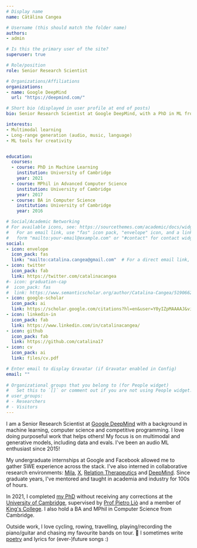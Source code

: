 ```yaml
---
# Display name
name: Cătălina Cangea

# Username (this should match the folder name)
authors:
- admin

# Is this the primary user of the site?
superuser: true

# Role/position
role: Senior Research Scientist

# Organizations/Affiliations
organizations:
- name: Google DeepMind
  url: "https://deepmind.com/"

# Short bio (displayed in user profile at end of posts)
bio: Senior Research Scientist at Google DeepMind, with a PhD in ML from the University of Cambridge, and inhaler of music :) Focus on multimodal generative models and sequence modelling at scale, data and human evals. Motivated by contributing ML-based knowledge and improvements to real-world systems!

interests:
- Multimodal learning
- Long-range generation (audio, music, language)
- ML tools for creativity


education:
  courses:
  - course: PhD in Machine Learning
    institution: University of Cambridge
    year: 2021
  - course: MPhil in Advanced Computer Science
    institution: University of Cambridge
    year: 2017
  - course: BA in Computer Science
    institution: University of Cambridge
    year: 2016

# Social/Academic Networking
# For available icons, see: https://sourcethemes.com/academic/docs/widgets/#icons
#   For an email link, use "fas" icon pack, "envelope" icon, and a link in the
#   form "mailto:your-email@example.com" or "#contact" for contact widget.
social:
- icon: envelope
  icon_pack: fas
  link: "mailto:catalina.cangea@gmail.com"  # For a direct email link, use "mailto:test@example.org".
- icon: twitter
  icon_pack: fab
  link: https://twitter.com/catalinacangea
#- icon: graduation-cap
#  icon_pack: fas
#  link: https://www.semanticscholar.org/author/Catalina-Cangea/51906624?sort=total-citations
- icon: google-scholar
  icon_pack: ai
  link: https://scholar.google.com/citations?hl=en&user=Y0yIZpMAAAAJ&view_op=list_works&sortby=pubdate
- icon: linkedin-in
  icon_pack: fab
  link: https://www.linkedin.com/in/catalinacangea/
- icon: github
  icon_pack: fab
  link: https://github.com/catalina17
- icon: cv
  icon_pack: ai
  link: files/cv.pdf

# Enter email to display Gravatar (if Gravatar enabled in Config)
email: ""
  
# Organizational groups that you belong to (for People widget)
#   Set this to `[]` or comment out if you are not using People widget.  
# user_groups:
# - Researchers
# - Visitors
---
```


I am a Senior Research Scientist at [Google DeepMind](http://deepmind.com) with a background in machine learning, computer science and competitive programming. I love doing purposeful work that helps others! My focus is on multimodal and generative models, including data and evals. I've been an audio ML enthusiast since 2015!

My undergraduate internships at Google and Facebook allowed me to gather SWE experience across the stack. I've also interned in collaborative research environments: [Mila](http://mila.quebec), [X](http://x.company), [Relation Therapeutics](https://www.relationrx.com/) and [DeepMind](http://deepmind.com). Since graduate years, I've mentored and taught in academia and industry for 100s of hours.

In 2021, I completed [my PhD](https://doi.org/10.17863/CAM.72490) without receiving any corrections at the [University of Cambridge](https://www.cam.ac.uk), supervised by [Prof Pietro Liò](https://www.cl.cam.ac.uk/~pl219/) and a member of [King's College](https://www.kings.cam.ac.uk). I also hold a BA and MPhil in Computer Science from Cambridge.

Outside work, I love cycling, rowing, travelling, playing/recording the piano/guitar and chasing my favourite bands on tour. 🎼 I sometimes write [poetry](https://www.deviantart.com/slowfretboarddancer/gallery/all) and lyrics for (ever-)future songs :)
